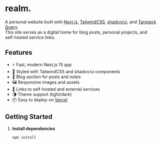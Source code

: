# realm.

A personal website built with [Next.js](https://nextjs.org/), [TailwindCSS](https://tailwindcss.com/), [shadcn/ui](https://ui.shadcn.com/), and [Tanstack Query](https://tanstack.com/query).  
This site serves as a digital home for blog posts, personal projects, and self-hosted service links.

## Features

- ⚡ Fast, modern Next.js 15 app
- 🎨 Styled with TailwindCSS and shadcn/ui components
- 📝 Blog section for posts and notes
- 🖼️ Responsive images and assets
- 🔗 Links to self-hosted and external services
- 🌗 Theme support (light/dark)
- 📦 Easy to deploy on [Vercel](https://vercel.com/)

## Getting Started

1. **Install dependencies**
   ```bash
   npm install